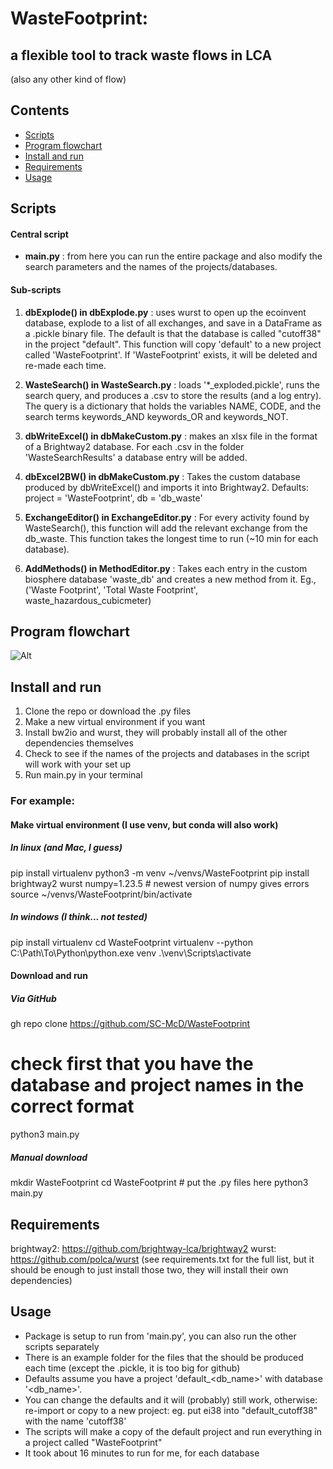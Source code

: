 # WasteFootprint:  
## a flexible tool to track waste flows in LCA  
(also any other kind of flow)
## Contents
* [Scripts](#scripts)
* [Program flowchart](#program-flowchart)
* [Install and run](#install-and-run)
* [Requirements](#requirements)
* [Usage](#usage)

## Scripts
#### Central script

* **main.py** :
from here you can run the entire package and also modify the search parameters and the names of the projects/databases.

#### Sub-scripts

1. **dbExplode() in  dbExplode.py** :
uses wurst to open up the ecoinvent database, explode to a list of all exchanges, and save in a DataFrame as a .pickle binary file. The default is that the database is called "cutoff38" in the project "default".  This function will copy 'default' to a new project called 'WasteFootprint'. If 'WasteFootprint'  exists, it will be deleted and re-made each time.

2. **WasteSearch() in WasteSearch.py** :
loads '*_exploded.pickle', runs the search query, and produces a .csv to store the results (and a log entry). The query is a dictionary that holds the variables NAME, CODE, and the search terms keywords_AND keywords_OR and keywords_NOT.

3. **dbWriteExcel() in dbMakeCustom.py** :
makes an xlsx file in the format of a Brightway2 database. For each .csv in the folder 'WasteSearchResults' a database entry will be added.

4. **dbExcel2BW() in dbMakeCustom.py** :
Takes the custom database produced by dbWriteExcel() and imports it into Brightway2. Defaults: project = 'WasteFootprint', db = 'db_waste'

5. **ExchangeEditor() in ExchangeEditor.py** :
For every activity found by WasteSearch(), this function will add the relevant exchange from the db_waste. This function takes the longest time to run (~10 min for each database).

6. **AddMethods() in MethodEditor.py** :
Takes each entry in the custom biosphere database 'waste_db' and creates a new method from it. Eg., ('Waste Footprint', 'Total Waste Footprint', waste_hazardous_cubicmeter)

## Program flowchart

![Alt](https://github.com/SC-McD/WasteFootprint/blob/main/Flowchart_WasteFootprint.drawio.png)


## Install and run
1. Clone the repo or download the .py files
2. Make a new virtual environment if you want
3. Install bw2io and wurst, they will probably install all of the other dependencies themselves
4. Check to see if the names of the projects and databases in the script will work with your set up
5. Run main.py in your terminal

### For example:
#### Make virtual environment (I use venv, but conda will also work)
##### In linux (and Mac, I guess)
pip install virtualenv
python3 -m venv ~/venvs/WasteFootprint
pip install brightway2 wurst numpy=1.23.5 # newest version of numpy gives errors
source ~/venvs/WasteFootprint/bin/activate

##### In windows (I think... not tested)
pip install virtualenv
cd WasteFootprint
virtualenv --python C:\Path\To\Python\python.exe venv
.\venv\Scripts\activate

#### Download and run
##### Via GitHub
gh repo clone https://github.com/SC-McD/WasteFootprint
# check first that you have the database and project names in the correct format
python3 main.py

##### Manual download
mkdir WasteFootprint
cd WasteFootprint # put the .py files here
python3 main.py

## Requirements
brightway2: https://github.com/brightway-lca/brightway2
wurst:  https://github.com/polca/wurst
(see requirements.txt for the full list, but it should be enough to just install those two, they will install their own dependencies)

## Usage
* Package is setup to run from 'main.py', you can also run the other scripts separately
* There is an example folder for the files that the should be produced each time (except the .pickle, it is too big for github)
* Defaults assume you have a project 'default_<db_name>' with database '<db_name>'.
* You can change the defaults and it will (probably) still work, otherwise: re-import or copy to a new project: eg. put ei38 into "default_cutoff38" with the name 'cutoff38'
* The scripts will make a copy of the default project and run everything in a project called "WasteFootprint"
* It took about 16 minutes to run for me, for each database
